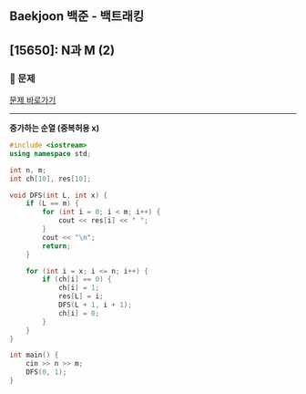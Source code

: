 ## Baekjoon 백준 - 백트래킹

## [15650]: N과 M (2)

### 🌴 문제

[문제 바로가기](https://www.acmicpc.net/problem/15650) <br>

---

**증가하는 순열 (중복허용 x)**

```cpp
#include <iostream>
using namespace std;

int n, m;
int ch[10], res[10];

void DFS(int L, int x) {
	if (L == m) {
		for (int i = 0; i < m; i++) {
			cout << res[i] << " ";
		}
		cout << "\n";
		return;
	}

	for (int i = x; i <= n; i++) {
		if (ch[i] == 0) {
			ch[i] = 1;
			res[L] = i;
			DFS(L + 1, i + 1);
			ch[i] = 0;
		}
	}
}

int main() {
	cin >> n >> m;
	DFS(0, 1);
}
```
